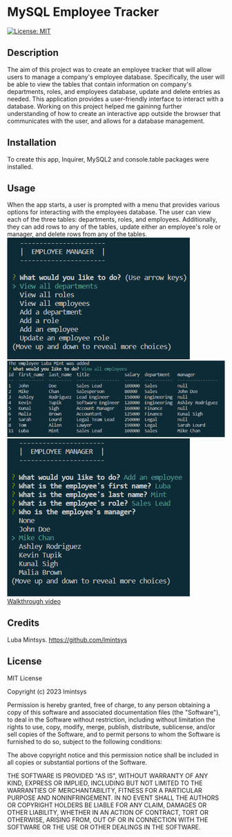 # MySQL Employee Tracker

[![License: MIT](https://img.shields.io/badge/License-MIT-yellow.svg)](https://opensource.org/licenses/MIT)

## Description

The aim of this project was to create an employee tracker that will allow users to manage a company's employee database. Specifically, the user will be able to view the tables that contain information on company's departments, roles, and employees database, update and delete entries as needed. This application provides a user-friendly interface to interact with a database. Working on this project helped me gaininng further understanding of how to create an interactive app outside the browser that communicates with the user, and allows for a database management.

## Installation

To create this app, Inquirer, MySQL2 and console.table packages were installed.

## Usage

When the app starts, a user is prompted with a menu that provides various options for interacting with the employees database. The user can view each of the three tables: departments, roles, and employees. Additionally, they can add rows to any of the tables, update either an employee's role or manager, and delete rows from any of the tables.  
![menu](assets/menu.png)  
![employees](assets/employees.png)  
![add](assets/add-employee.png)  
[Walkthrough video]()

## Credits

Luba Mintsys. https://github.com/lmintsys

## License

MIT License

Copyright (c) 2023 lmintsys

Permission is hereby granted, free of charge, to any person obtaining a copy
of this software and associated documentation files (the "Software"), to deal
in the Software without restriction, including without limitation the rights
to use, copy, modify, merge, publish, distribute, sublicense, and/or sell
copies of the Software, and to permit persons to whom the Software is
furnished to do so, subject to the following conditions:

The above copyright notice and this permission notice shall be included in all
copies or substantial portions of the Software.

THE SOFTWARE IS PROVIDED "AS IS", WITHOUT WARRANTY OF ANY KIND, EXPRESS OR
IMPLIED, INCLUDING BUT NOT LIMITED TO THE WARRANTIES OF MERCHANTABILITY,
FITNESS FOR A PARTICULAR PURPOSE AND NONINFRINGEMENT. IN NO EVENT SHALL THE
AUTHORS OR COPYRIGHT HOLDERS BE LIABLE FOR ANY CLAIM, DAMAGES OR OTHER
LIABILITY, WHETHER IN AN ACTION OF CONTRACT, TORT OR OTHERWISE, ARISING FROM,
OUT OF OR IN CONNECTION WITH THE SOFTWARE OR THE USE OR OTHER DEALINGS IN THE
SOFTWARE.
